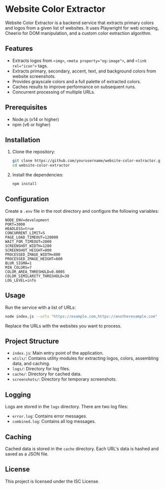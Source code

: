 # Website Color Extractor

Website Color Extractor is a backend service that extracts primary colors and logos from a given list of websites. It uses Playwright for web scraping, Cheerio for DOM manipulation, and a custom color extraction algorithm.

## Features

- Extracts logos from `<img>`, `<meta property="og:image">`, and `<link rel="icon">` tags.
- Extracts primary, secondary, accent, text, and background colors from website screenshots.
- Provides grayscale colors and a full palette of extracted colors.
- Caches results to improve performance on subsequent runs.
- Concurrent processing of multiple URLs.

## Prerequisites

- Node.js (v14 or higher)
- npm (v6 or higher)

## Installation

1. Clone the repository:

    ```sh
    git clone https://github.com/yourusername/website-color-extractor.git
    cd website-color-extractor
    ```

2. Install the dependencies:

    ```sh
    npm install
    ```

## Configuration

Create a `.env` file in the root directory and configure the following variables:

```
NODE_ENV=development
PORT=3000
HEADLESS=true
CONCURRENT_LIMIT=5
PAGE_LOAD_TIMEOUT=120000
WAIT_FOR_TIMEOUT=2000
SCREENSHOT_WIDTH=1280
SCREENSHOT_HEIGHT=800
PROCESSED_IMAGE_WIDTH=800
PROCESSED_IMAGE_HEIGHT=600
BLUR_SIGMA=1
MIN_COLORS=7
COLOR_AREA_THRESHOLD=0.0005
COLOR_SIMILARITY_THRESHOLD=30
LOG_LEVEL=info
```

## Usage

Run the service with a list of URLs:

```sh
node index.js --urls "https://example.com,https://anotherexample.com"
```

Replace the URLs with the websites you want to process.

## Project Structure

- `index.js`: Main entry point of the application.
- `utils/`: Contains utility modules for extracting logos, colors, assembling data, and caching.
- `logs/`: Directory for log files.
- `cache/`: Directory for cached data.
- `screenshots/`: Directory for temporary screenshots.

## Logging

Logs are stored in the `logs` directory. There are two log files:

- `error.log`: Contains error messages.
- `combined.log`: Contains all log messages.

## Caching

Cached data is stored in the `cache` directory. Each URL's data is hashed and saved as a JSON file.

## License

This project is licensed under the ISC License.